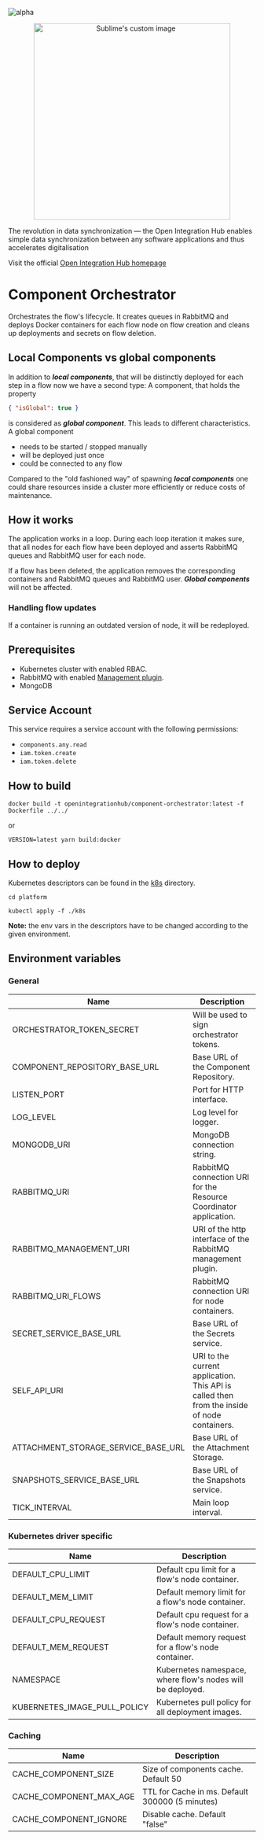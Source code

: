 ![alpha](https://img.shields.io/badge/Status-Alpha-yellowgreen.svg)

<p align="center">
  <img src="https://github.com/openintegrationhub/openintegrationhub/blob/master/Assets/medium-oih-einzeilig-zentriert.jpg" alt="Sublime's custom image" width="400"/>
</p>

The revolution in data synchronization — the Open Integration Hub enables simple data synchronization between any software applications and thus accelerates digitalisation

Visit the official [Open Integration Hub homepage](https://www.openintegrationhub.de/)

# Component Orchestrator

Orchestrates the flow's lifecycle. It creates queues in RabbitMQ and deploys Docker containers for each flow node on flow creation and cleans up deployments and secrets on flow deletion.

## Local Components vs global components

In addition to ***local components***, that will be distinctly deployed for each step in a flow now we have a second type: A component, that holds the property
```json
{ "isGlobal": true }
```
is considered as ***global component***. This leads to different characteristics. A global component

- needs to be started / stopped manually
- will be deployed just once
- could be connected to any flow

Compared to the "old fashioned way" of spawning ***local components*** one could share resources inside a cluster more efficiently or reduce costs of maintenance.

## How it works

The application works in a loop. During each loop iteration it makes sure, that all nodes for each flow have been deployed and asserts RabbitMQ queues and RabbitMQ user for each node.

If a flow has been deleted, the application removes the corresponding containers and RabbitMQ queues and RabbitMQ user. ***Global components*** will not be affected.

### Handling flow updates

If a container is running an outdated version of node, it will be redeployed.

## Prerequisites

- Kubernetes cluster with enabled RBAC.
- RabbitMQ with enabled [Management plugin](https://www.rabbitmq.com/management.html).
- MongoDB

## Service Account

This service requires a service account with the following permissions:

- `components.any.read`
- `iam.token.create`
- `iam.token.delete`

## How to build

```docker
docker build -t openintegrationhub/component-orchestrator:latest -f Dockerfile ../../
```
or
```yarn
VERSION=latest yarn build:docker
```
## How to deploy

Kubernetes descriptors can be found in the [k8s](./k8s) directory.

``` console
cd platform

kubectl apply -f ./k8s
```

**Note:** the env vars in the descriptors have to be changed according to the given environment.

## Environment variables

### General

| Name | Description |
| --- | --- |
| ORCHESTRATOR_TOKEN_SECRET | Will be used to sign orchestrator tokens. |
| COMPONENT_REPOSITORY_BASE_URL | Base URL of the Component Repository. |
| LISTEN_PORT | Port for HTTP interface. |
| LOG_LEVEL | Log level for logger. |
| MONGODB_URI | MongoDB connection string. |
| RABBITMQ_URI | RabbitMQ connection URI for the Resource Coordinator application. |
| RABBITMQ_MANAGEMENT_URI | URI of the http interface of the RabbitMQ management plugin. |
| RABBITMQ_URI_FLOWS | RabbitMQ connection URI for node containers. |
| SECRET_SERVICE_BASE_URL | Base URL of the Secrets service. |
| SELF_API_URI | URI to the current application. This API is called then from the inside of node containers. |
| ATTACHMENT_STORAGE_SERVICE_BASE_URL | Base URL of the Attachment Storage. |
| SNAPSHOTS_SERVICE_BASE_URL | Base URL of the Snapshots service. |
| TICK_INTERVAL | Main loop interval. |

### Kubernetes driver specific

| Name | Description |
| --- | --- |
| DEFAULT_CPU_LIMIT | Default cpu limit for a flow's node container. |
| DEFAULT_MEM_LIMIT | Default memory limit for a flow's node container. |
| DEFAULT_CPU_REQUEST | Default cpu request for a flow's node container. |
| DEFAULT_MEM_REQUEST | Default memory request for a flow's node container. |
| NAMESPACE | Kubernetes namespace, where flow's nodes will be deployed. |
| KUBERNETES_IMAGE_PULL_POLICY | Kubernetes pull policy for all deployment images. |

### Caching

| Name | Description |
| --- | --- |
| CACHE_COMPONENT_SIZE | Size of components cache. Default 50 |
| CACHE_COMPONENT_MAX_AGE | TTL for Cache in ms. Default 300000 (5 minutes) |
| CACHE_COMPONENT_IGNORE | Disable cache. Default "false" |